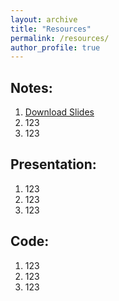 ```yaml
---
layout: archive
title: "Resources"
permalink: /resources/
author_profile: true
---
```


## Notes:
1. <a href="/files/paper1.pdf">Download Slides</a>
2. 123
3. 123

## Presentation:
1. 123
2. 123
3. 123

## Code:
1. 123
2. 123
3. 123

